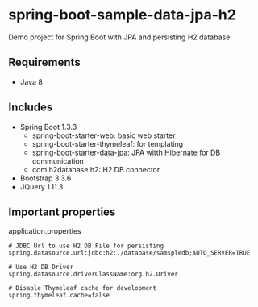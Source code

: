 # spring-boot-sample-data-jpa-h2
Demo project for Spring Boot with JPA and persisting H2 database

## Requirements
- Java 8

## Includes
- Spring Boot 1.3.3
  - spring-boot-starter-web: basic web starter
  - spring-boot-starter-thymeleaf: for templating
  - spring-boot-starter-data-jpa: JPA witth Hibernate for DB communication
  - com.h2database:h2: H2 DB connector
- Bootstrap 3.3.6
- JQuery 1.11.3

## Important properties
application.properties
```properties
# JDBC Url to use H2 DB File for persisting
spring.datasource.url:jdbc:h2:./database/samspledb;AUTO_SERVER=TRUE

# Use H2 DB Driver
spring.datasource.driverClassName:org.h2.Driver

# Disable Thymeleaf cache for development
spring.thymeleaf.cache=false
```

